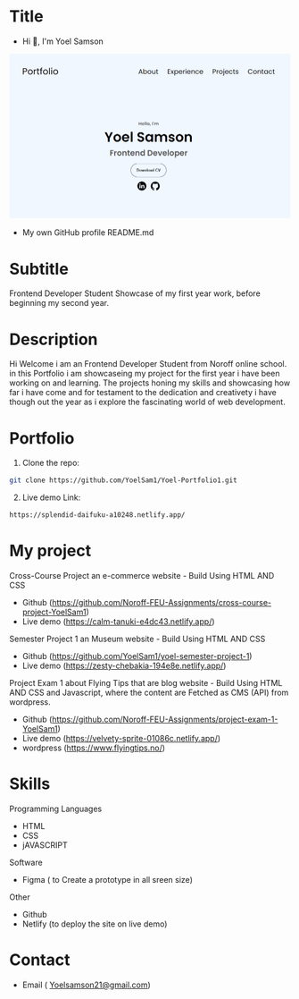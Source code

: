 # Title

- Hi 👋, I'm Yoel Samson

![image](./assets/img/portfolio-img.png)

- My own GitHub profile README.md

# Subtitle

Frontend Developer Student Showcase of my first year work, before beginning my second year.

# Description

Hi Welcome i am an Frontend Developer Student from Noroff online school. in this Portfolio i am showcaseing my project for the first year i have been working on and learning. The projects honing my skills and showcasing how far i have come and for testament to the dedication and creativety i have though out the year as i explore the fascinating world of web development.

# Portfolio

1. Clone the repo:

```bash
git clone https://github.com/YoelSam1/Yoel-Portfolio1.git
```

2. Live demo Link:

```bash
https://splendid-daifuku-a10248.netlify.app/
```

# My project

Cross-Course Project an e-commerce website - Build Using HTML AND CSS

- Github (https://github.com/Noroff-FEU-Assignments/cross-course-project-YoelSam1)
- Live demo (https://calm-tanuki-e4dc43.netlify.app/)

Semester Project 1 an Museum website - Build Using HTML AND CSS

- Github (https://github.com/YoelSam1/yoel-semester-project-1)
- Live demo (https://zesty-chebakia-194e8e.netlify.app/)

Project Exam 1 about Flying Tips that are blog website - Build Using HTML AND CSS and Javascript, where the content are Fetched as CMS (API) from wordpress.

- Github (https://github.com/Noroff-FEU-Assignments/project-exam-1-YoelSam1)
- Live demo (https://velvety-sprite-01086c.netlify.app/)
- wordpress (https://www.flyingtips.no/)

# Skills

Programming Languages

- HTML
- CSS
- jAVASCRIPT

Software

- Figma ( to Create a prototype in all sreen size)

Other

- Github
- Netlify (to deploy the site on live demo)

# Contact

- Email ( Yoelsamson21@gmail.com)

